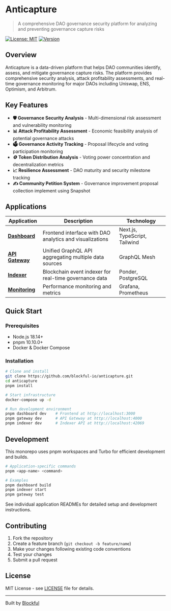 # Anticapture

> A comprehensive DAO governance security platform for analyzing and preventing governance capture risks

[![License: MIT](https://img.shields.io/badge/License-MIT-yellow.svg)](https://opensource.org/licenses/MIT)
[![Version](https://img.shields.io/badge/version-0.3.1-blue.svg)](package.json)

## Overview

Anticapture is a data-driven platform that helps DAO communities identify, assess, and mitigate governance capture risks. The platform provides comprehensive security analysis, attack profitability assessments, and real-time governance monitoring for major DAOs including Uniswap, ENS, Optimism, and Arbitrum.

## Key Features

- **🛡️ Governance Security Analysis** - Multi-dimensional risk assessment and vulnerability monitoring
- **📊 Attack Profitability Assessment** - Economic feasibility analysis of potential governance attacks  
- **🗳️ Governance Activity Tracking** - Proposal lifecycle and voting participation monitoring
- **🪙 Token Distribution Analysis** - Voting power concentration and decentralization metrics
- **📈 Resilience Assessment** - DAO maturity and security milestone tracking
- **✍️ Community Petition System** - Governance improvement proposal collection
implement using Snapshot


## Applications

| Application                              | Description                                              | Technology                    |
| ---------------------------------------- | -------------------------------------------------------- | ----------------------------- |
| [**Dashboard**](./apps/dashboard)        | Frontend interface with DAO analytics and visualizations | Next.js, TypeScript, Tailwind |
| [**API Gateway**](./apps/api-gateway)    | Unified GraphQL API aggregating multiple data sources    | GraphQL Mesh                  |
| [**Indexer**](./apps/indexer)            | Blockchain event indexer for real-time governance data   | Ponder, PostgreSQL            |
| [**Monitoring**](./apps/indexer-metrics) | Performance monitoring and metrics                       | Grafana, Prometheus           |

## Quick Start

### Prerequisites

- Node.js 18.14+
- pnpm 10.10.0+
- Docker & Docker Compose

### Installation

```bash
# Clone and install
git clone https://github.com/blockful-io/anticapture.git
cd anticapture
pnpm install

# Start infrastructure
docker-compose up -d

# Run development environment
pnpm dashboard dev    # Frontend at http://localhost:3000
pnpm gateway dev      # API Gateway at http://localhost:4000
pnpm indexer dev      # Indexer API at http://localhost:42069
```

## Development

This monorepo uses pnpm workspaces and Turbo for efficient development and builds.

```bash
# Application-specific commands
pnpm <app-name> <command>

# Examples
pnpm dashboard build
pnpm indexer start
pnpm gateway test
```

See individual application READMEs for detailed setup and development instructions.

## Contributing

1. Fork the repository
2. Create a feature branch (`git checkout -b feature/name`)
3. Make your changes following existing code conventions
4. Test your changes
5. Submit a pull request

## License

MIT License - see [LICENSE](LICENSE) file for details.

---

Built by [Blockful](https://blockful.io)